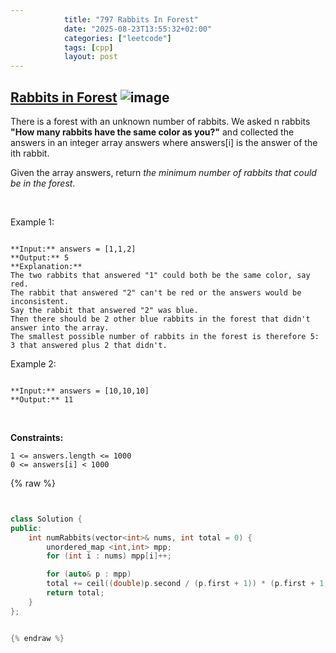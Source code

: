 ```yaml
---
            title: "797 Rabbits In Forest"
            date: "2025-08-23T13:55:32+02:00"
            categories: ["leetcode"]
            tags: [cpp]
            layout: post
---
```

            
## [Rabbits in Forest](https://leetcode.com/problems/rabbits-in-forest) ![image](https://img.shields.io/badge/Difficulty-Medium-orange)

There is a forest with an unknown number of rabbits. We asked n rabbits **"How many rabbits have the same color as you?"** and collected the answers in an integer array answers where answers[i] is the answer of the ith rabbit.

Given the array answers, return *the minimum number of rabbits that could be in the forest*.

 

Example 1:

```

**Input:** answers = [1,1,2]
**Output:** 5
**Explanation:**
The two rabbits that answered "1" could both be the same color, say red.
The rabbit that answered "2" can't be red or the answers would be inconsistent.
Say the rabbit that answered "2" was blue.
Then there should be 2 other blue rabbits in the forest that didn't answer into the array.
The smallest possible number of rabbits in the forest is therefore 5: 3 that answered plus 2 that didn't.

```

Example 2:

```

**Input:** answers = [10,10,10]
**Output:** 11

```

 

**Constraints:**

	1 <= answers.length <= 1000
	0 <= answers[i] < 1000

{% raw %}


```cpp


class Solution {
public:
    int numRabbits(vector<int>& nums, int total = 0) {
        unordered_map <int,int> mpp;
        for (int i : nums) mpp[i]++;

        for (auto& p : mpp)
        total += ceil((double)p.second / (p.first + 1)) * (p.first + 1);
        return total;
    }
};


{% endraw %}
```
